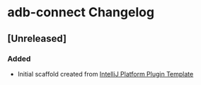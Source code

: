 <!-- Keep a Changelog guide -> https://keepachangelog.com -->

# adb-connect Changelog

## [Unreleased]
### Added
- Initial scaffold created from [IntelliJ Platform Plugin Template](https://github.com/JetBrains/intellij-platform-plugin-template)
